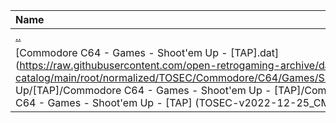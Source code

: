 |Name|Size|
|:---|---:|
|[..](../index.html)|DIR|
|[Commodore C64 - Games - Shoot'em Up - [TAP].dat](https://raw.githubusercontent.com/open-retrogaming-archive/dat-catalog/main/root/normalized/TOSEC/Commodore/C64/Games/Shoot'em Up/[TAP]/Commodore C64 - Games - Shoot'em Up - [TAP]/Commodore C64 - Games - Shoot'em Up - [TAP] (TOSEC-v2022-12-25_CM).dat)|754895|
